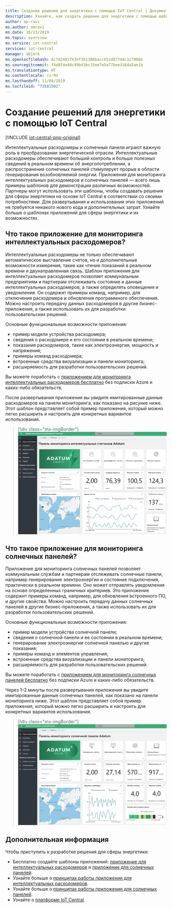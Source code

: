 ```yaml
---
title: Создание решений для энергетики с помощью IoT Central | Документация Майкрософт
description: Узнайте, как создать решение для энергетики с помощью шаблонов приложений Azure IoT Central.
author: op-ravi
ms.author: omravi
ms.date: 10/23/2019
ms.topic: overview
ms.service: iot-central
services: iot-central
manager: abjork
ms.openlocfilehash: 8c7d2481fe3ef361386bacc652d87744c1c790bb
ms.sourcegitcommit: f4d8f4e48c49bd3bc15ee7e5a77bee3164a5ae1b
ms.translationtype: HT
ms.contentlocale: ru-RU
ms.lasthandoff: 11/04/2019
ms.locfileid: "73581502"
---
```

# <a name="build-energy-solutions-with-iot-central"></a>Создание решений для энергетики с помощью IoT Central 

[!INCLUDE [iot-central-pnp-original](../../../includes/iot-central-pnp-original-note.md)]


Интеллектуальные расходомеры и солнечные панели играют важную роль в преобразовании энергетической отрасли. Интеллектуальные расходомеры обеспечивают больший контроль и больше полезных сведений в реальном времени об энергопотреблении, а распространение солнечных панелей стимулирует прорыв в области генерирования возобновляемой энергии. Приложения для мониторинга интеллектуальных расходомеров и солнечных панелей — всего лишь примеры шаблонов для демонстрации различных возможностей. Партнеры могут использовать эти шаблоны, чтобы создавать решения для сферы энергетики на основе IoT Central в соответствии со своими потребностями. Для развертывания и использования этих приложений не требуется никакого нового кода и дополнительных затрат. Узнайте больше о шаблонах приложений для сферы энергетики и их возможностях.


## <a name="what-is-the-smart-meter-monitoring-application"></a>Что такое приложение для мониторинга интеллектуальных расходомеров?
 Интеллектуальные расходомеры не только обеспечивают автоматическое выставление счетов, но и дополнительные возможности измерения, такие как чтение показаний в реальном времени и двунаправленная связь. Шаблон приложения для интеллектуальных расходомеров позволяет коммунальным предприятиям и партнерам отслеживать состояние и данные интеллектуальных расходомеров, а также определять оповещения и уведомления. Он содержит примеры команд, например, для отключения расходомера и обновления программного обеспечения. Можно настроить передачу данных расходомеров в другие бизнес-приложения, а также использовать их для разработки пользовательских решений. 

Основные функциональные возможности приложения: 

* пример модели устройства расходомера; 
* сведения о расходомере и его состоянии в реальном времени; 
* показания расходомеров, такие как электроэнергия, мощность и напряжения;
* примеры команд расходомера; 
* встроенные средства визуализации и панели мониторинга;
* расширяемость для разработки пользовательских решений.

Вы можете поработать с [приложением для мониторинга интеллектуальных расходомеров бесплатно](https://apps.azureiotcentral.com/build/new/smart-meter-monitoring) без подписки Azure и каких-либо обязательств.


После развертывания приложения вы увидите имитированные данные расходомеров на панели мониторинга, как показано на рисунке ниже. Этот шаблон представляет собой пример приложения, который можно легко расширить и настроить для конкретных вариантов использования.

> [!div class="mx-imgBorder"]
> ![Панель мониторинга приложения для интеллектуальных расходомеров](media/overview-iot-central-energy/smart-meter-app-dashboard.png)


## <a name="what-is-the-solar-panel-monitoring-application"></a>Что такое приложение для мониторинга солнечных панелей?
Приложение для мониторинга солнечных панелей позволяет коммунальным службам и партнерам отслеживать солнечные панели, например генерирование электроэнергии и состояние подключения, практически в реальном времени. Оно может отправлять уведомления на основе определенных граничных критериев. Это приложение содержит примеры команд, например, для обновления встроенного ПО, и другие свойства. Можно настроить передачу данных солнечных панелей в другие бизнес-приложения, а также использовать их для разработки пользовательских решений. 

Основные функциональные возможности приложения: 

* пример модели устройства солнечной панели; 
* сведения о солнечной панели и ее состоянии в реальном времени;
* генерирование электроэнергии солнечной панелью и другие показания;
* примеры команд и элементов управления;
* встроенные средства визуализации и панели мониторинга;
* расширяемость для разработки пользовательских решений.

Вы можете поработать с [приложением для мониторинга солнечных панелей бесплатно](https://apps.azureiotcentral.com/build/new/solar-panel-monitoring) без подписки Azure и каких-либо обязательств.

Через 1–2 минуты после развертывания приложения вы увидите имитированные данные солнечных панелей, как показано на панели мониторинга ниже. Этот шаблон представляет собой пример приложения, который можно легко расширить и настроить для конкретных вариантов использования. 

> [!div class="mx-imgBorder"]
> ![Панель мониторинга приложения для солнечных панелей](media/overview-iot-central-energy/solar-panel-app-dashboard.png)


## <a name="next-steps"></a>Дополнительная информация
Чтобы приступить к разработке решения для сферы энергетики:
* Бесплатно создайте шаблоны приложений: [приложение для интеллектуальных расходомеров](https://apps.azureiotcentral.com/build/new/smart-meter-monitoring) и [приложение для солнечных панелей](https://apps.azureiotcentral.com/build/new/solar-panel-monitoring).
* Узнайте больше о [принципах работы приложения для интеллектуальных расходомеров](https://docs.microsoft.com/azure/iot-central/energy/concept-iot-central-smart-meter-app).
* Узнайте больше о [принципах работы приложения для солнечных панелей](https://docs.microsoft.com/azure/iot-central/energy/concept-iot-central-solar-panel-app).
* Узнайте о [платформе IoT Central](https://docs.microsoft.com/azure/iot-central/).
